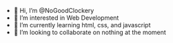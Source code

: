 - 👋 Hi, I’m @NoGoodClockery
- 👀 I’m interested in Web Development
- 🌱 I’m currently learning html, css, and javascript
- 💞️ I’m looking to collaborate on nothing at the moment
